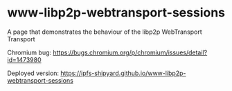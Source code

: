 # www-libp2p-webtransport-sessions

A page that demonstrates the behaviour of the libp2p WebTransport Transport

Chromium bug: https://bugs.chromium.org/p/chromium/issues/detail?id=1473980

Deployed version: https://ipfs-shipyard.github.io/www-libp2p-webtransport-sessions
